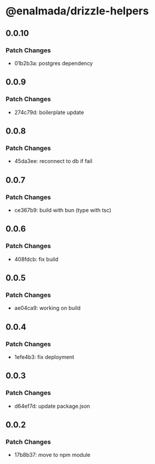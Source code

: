 # @enalmada/drizzle-helpers

## 0.0.10

### Patch Changes

- 01b2b3a: postgres dependency

## 0.0.9

### Patch Changes

- 274c79d: boilerplate update

## 0.0.8

### Patch Changes

- 45da3ee: reconnect to db if fail

## 0.0.7

### Patch Changes

- ce367b9: build with bun (type with tsc)

## 0.0.6

### Patch Changes

- 408fdcb: fix build

## 0.0.5

### Patch Changes

- ae04ca9: working on build

## 0.0.4

### Patch Changes

- 1efe4b3: fix deployment

## 0.0.3

### Patch Changes

- d64ef7d: update package.json

## 0.0.2

### Patch Changes

- 17b8b37: move to npm module
